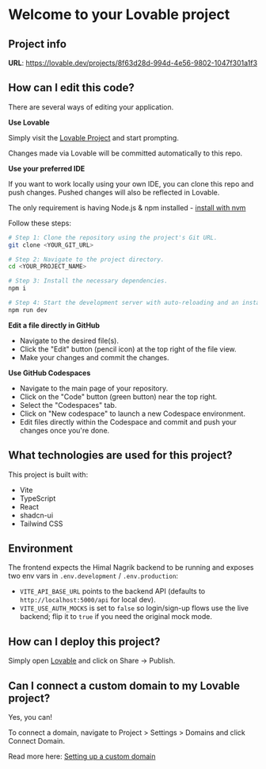 # Welcome to your Lovable project

## Project info

**URL**: https://lovable.dev/projects/8f63d28d-994d-4e56-9802-1047f301a1f3

## How can I edit this code?

There are several ways of editing your application.

**Use Lovable**

Simply visit the [Lovable Project](https://lovable.dev/projects/8f63d28d-994d-4e56-9802-1047f301a1f3) and start prompting.

Changes made via Lovable will be committed automatically to this repo.

**Use your preferred IDE**

If you want to work locally using your own IDE, you can clone this repo and push changes. Pushed changes will also be reflected in Lovable.

The only requirement is having Node.js & npm installed - [install with nvm](https://github.com/nvm-sh/nvm#installing-and-updating)

Follow these steps:

```sh
# Step 1: Clone the repository using the project's Git URL.
git clone <YOUR_GIT_URL>

# Step 2: Navigate to the project directory.
cd <YOUR_PROJECT_NAME>

# Step 3: Install the necessary dependencies.
npm i

# Step 4: Start the development server with auto-reloading and an instant preview.
npm run dev
```

**Edit a file directly in GitHub**

- Navigate to the desired file(s).
- Click the "Edit" button (pencil icon) at the top right of the file view.
- Make your changes and commit the changes.

**Use GitHub Codespaces**

- Navigate to the main page of your repository.
- Click on the "Code" button (green button) near the top right.
- Select the "Codespaces" tab.
- Click on "New codespace" to launch a new Codespace environment.
- Edit files directly within the Codespace and commit and push your changes once you're done.

## What technologies are used for this project?

This project is built with:

- Vite
- TypeScript
- React
- shadcn-ui
- Tailwind CSS

## Environment

The frontend expects the Himal Nagrik backend to be running and exposes two env vars in `.env.development` / `.env.production`:

- `VITE_API_BASE_URL` points to the backend API (defaults to `http://localhost:5000/api` for local dev).
- `VITE_USE_AUTH_MOCKS` is set to `false` so login/sign-up flows use the live backend; flip it to `true` if you need the original mock mode.

## How can I deploy this project?

Simply open [Lovable](https://lovable.dev/projects/8f63d28d-994d-4e56-9802-1047f301a1f3) and click on Share -> Publish.

## Can I connect a custom domain to my Lovable project?

Yes, you can!

To connect a domain, navigate to Project > Settings > Domains and click Connect Domain.

Read more here: [Setting up a custom domain](https://docs.lovable.dev/tips-tricks/custom-domain#step-by-step-guide)
